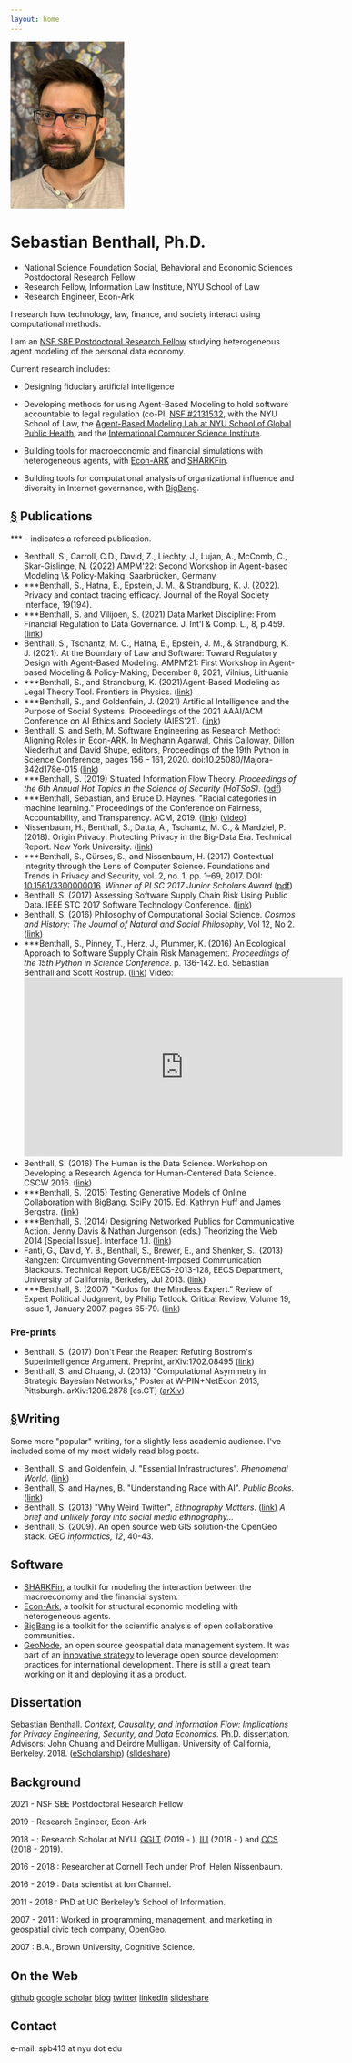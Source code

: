 ```yaml
---
layout: home
---
```

<img id="headshot" src="sebastian-benthall.jpg" width="200">

# Sebastian Benthall, Ph.D.

* National Science Foundation Social, Behavioral and Economic Sciences Postdoctoral Research Fellow
* Research Fellow, Information Law Institute, NYU School of Law
* Research Engineer, Econ-Ark

I research how technology, law, finance, and society interact using computational methods.

I am an <a href="https://www.nsf.gov/awardsearch/showAward?AWD_ID=2105301&HistoricalAwards=false">NSF SBE Postdoctoral Research Fellow</a> studying heterogeneous agent modeling of the personal data economy.

Current research includes:

* Designing fiduciary artificial intelligence

* Developing methods for using Agent-Based Modeling to hold software accountable to legal regulation (co-PI, <a href="https://www.nsf.gov/awardsearch/showAward?AWD_ID=2131532&HistoricalAwards=false">NSF #2131532</a>, with the NYU School of Law, the <a href="https://publichealth.nyu.edu/research-scholarship/centers-labs-initiatives/agent-based-modeling-lab">Agent-Based Modeling Lab at NYU School of Global Public Health</a>, and the <a href="https://www.nsf.gov/awardsearch/showAward?AWD_ID=2131533&HistoricalAwards=false">International Computer Science Institute</a>.

* Building tools for macroeconomic and financial simulations with heterogeneous agents, with <a href="https://econ-ark.org/">Econ-ARK</a> and <a href="https://github.com/sbenthall/SHARKFin">SHARKFin</a>.

* Building tools for computational analysis of organizational influence and diversity in Internet governance, with <a href="https://github.com/datactive/bigbang">BigBang</a>.

<h2 id="publications"><a href="#publications">&sect;</a> Publications</h2>
<p>*** - indicates a refereed publication.</p>

<ul>
   <li>Benthall, S., Carroll, C.D., David, Z., Liechty, J., Lujan, A., McComb, C., Skar-Gislinge, N. (2022) AMPM'22: Second Workshop in Agent-based Modeling \& Policy-Making.  Saarbrücken, Germany</li>
   <li>***Benthall, S., Hatna, E., Epstein, J. M., & Strandburg, K. J. (2022). Privacy and contact tracing efficacy. Journal of the Royal Society Interface, 19(194).</li>
   <li>***Benthall, S. and Vilijoen, S. (2021) Data Market Discipline: From Financial Regulation to Data Governance. J. Int'l & Comp. L., 8, p.459. (<a href="https://www.jicl.org.uk/storage/journals/November2021/PaJPuMGBl3PCHs8ABRyd.pdf">link</a>)</li>
   <li>Benthall, S., Tschantz, M. C., Hatna, E., Epstein, J. M., & Strandburg, K. J. (2021). At the Boundary of Law and Software: Toward Regulatory Design with Agent-Based Modeling. AMPM’21: First Workshop in Agent-based Modeling & Policy-Making, December 8, 2021, Vilnius, Lithuania</li>
   <li>***Benthall, S., and Strandburg, K. (2021)Agent-Based Modeling as Legal Theory Tool. Frontiers in Physics. (<a href="https://www.frontiersin.org/articles/10.3389/fphy.2021.666386/full">link</a>)</li>
   <li>***Benthall, S., and Goldenfein, J. (2021) Artificial Intelligence and the Purpose of Social Systems. Proceedings of the 2021 AAAI/ACM Conference on AI Ethics and Society (AIES'21). (<a href="http://sbenthall.net/papers/aipss.pdf">link</a>)</li>
   <li>Benthall, S. and Seth, M. Software Engineering as Research Method: Aligning Roles in Econ-ARK. In Meghann Agarwal, Chris Calloway, Dillon Niederhut and David Shupe, editors, Proceedings of the 19th Python in Science Conference, pages 156 – 161, 2020. doi:10.25080/Majora-342d178e-015 (<a href="http://conference.scipy.org/proceedings/scipy2020/sebastian_benthall.html">link</a>)</li>
   <li>***Benthall, S. (2019) Situated Information Flow Theory. <i>Proceedings of the 6th Annual Hot Topics in the Science of Security (HoTSoS).</i> (<a href="papers/sift.pdf">pdf</a>)</li>
   <li>***Benthall, Sebastian, and Bruce D. Haynes. "Racial categories in machine learning." Proceedings of the Conference on Fairness, Accountability, and Transparency. ACM, 2019. (<a href="https://dl.acm.org/citation.cfm?id=3287575">link</a>) (<a href="https://youtu.be/wWs6RucxvPI?t=1173">video</a>)</li>
   <li>Nissenbaum, H., Benthall, S., Datta, A., Tschantz, M. C., & Mardziel, P. (2018). Origin Privacy: Protecting Privacy in the Big-Data Era. Technical Report. New York University. (<a href="http://www.dtic.mil/dtic/tr/fulltext/u2/1057995.pdf">link</a>)</li>
   <li>***Benthall, S., G&#252;rses, S., and Nissenbaum, H. (2017) Contextual Integrity through the Lens of Computer Science. Foundations and Trends in Privacy and Security, vol. 2, no. 1, pp. 1–69, 2017. DOI: <a href="http://www.nowpublishers.com/article/Details/SEC-016">10.1561/3300000016</a>. <em>Winner of PLSC 2017 Junior Scholars Award.</em>(<a href="papers/3300000016-Benthall-Vol2-SEC-0016.pdf">pdf</a>)</li>
   <li>Benthall, S. (2017) Assessing Software Supply Chain Risk Using Public Data. IEEE STC 2017 Software Technology Conference. (<a href="http://ieeexplore.ieee.org/document/8234461/">link</a>) 
   </li>
   <li>Benthall, S. (2016) Philosophy of Computational Social Science. <em>Cosmos and History: The Journal of Natural and Social Philosophy</em>, Vol 12, No 2. (<a href="http://cosmosandhistory.org/index.php/journal/article/view/570">link</a>)</li>
   <li>***Benthall, S., Pinney, T., Herz, J., Plummer, K. (2016) An Ecological Approach to Software Supply Chain Risk Management. <em>Proceedings of the 15th Python in Science Conference</em>. p. 136-142. Ed. Sebastian Benthall and Scott Rostrup. (<a href="https://conference.scipy.org/proceedings/scipy2016/pdfs/sebastian_benthall.pdf">link</a>) Video:
   <iframe width="560" height="315" src="https://www.youtube.com/embed/fe91MnttbUA" frameborder="0" allowfullscreen></iframe></li>
   <li>Benthall, S. (2016) The Human is the Data Science. Workshop on Developing a Research Agenda for Human-Centered Data Science. CSCW 2016. (<a href="https://cscw2016hcds.files.wordpress.com/2015/10/benthall_hcds2016.pdf">link</a>)</li>
   <li>
    ***Benthall, S. (2015) Testing Generative Models of Online Collaboration with BigBang. SciPy 2015. Ed. Kathryn Huff and James Bergstra. (<a href="http://conference.scipy.org/proceedings/scipy2015/sebastian_benthall.html">link</a>)
  </li>
  <li>
   ***Benthall, S. (2014) Designing Networked Publics for Communicative Action. Jenny Davis & Nathan Jurgenson (eds.) Theorizing the Web 2014 [Special Issue]. Interface 1.1. (<a href="https://commons.pacificu.edu/work/63bcdb50-8c4e-4823-b34b-178602ea9ee0?id=63bcdb50-8c4e-4823-b34b-178602ea9ee0">link</a>)
 </li>  
   <li>
   Fanti, G., David, Y. B., Benthall, S., Brewer, E., and Shenker, S.. (2013) Rangzen: Circumventing Government-Imposed Communication Blackouts. Technical Report UCB/EECS-2013-128, EECS Department, University of California, Berkeley, Jul 2013. (<a href="http://www.eecs.berkeley.edu/Pubs/TechRpts/2013/EECS-2013-128.html">link</a>)
   </li>
   <li>***Benthall, S. (2007) "Kudos for the Mindless Expert." Review of Expert Political Judgment, by Philip Tetlock. Critical Review, Volume 19, Issue 1, January 2007, pages 65-79. (<a href="http://www.tandfonline.com/doi/abs/10.1080/08913810701499643">link</a>)
      </li>
</ul>

<h3>Pre-prints</h3>
<ul>
  <li>Benthall, S. (2017) Don't Fear the Reaper: Refuting Bostrom's Superintelligence Argument. Preprint, arXiv:1702.08495 (<a href="https://arxiv.org/abs/1702.08495">link</a>)</li>
  <li>
    Benthall, S. and Chuang, J. (2013) "Computational Asymmetry in Strategic Bayesian Networks,” Poster at W-PIN+NetEcon 2013, Pittsburgh. arXiv:1206.2878 [cs.GT] (<a href="http://arxiv.org/abs/1206.2878">arXiv</a>)
      </li>
</ul>

<h2 id="writing"><a href="#writing">&sect;</a>Writing</h2>
<p>Some more "popular" writing, for a slightly less academic audience. I've included some of my most widely read blog posts.</p>
<ul>
  <li>Benthall, S. and Goldenfein, J. "Essential Infrastructures". <i>Phenomenal World</i>. (<a href="https://phenomenalworld.org/analysis/essential-infrastructures">link</a>)</li>
  <li>Benthall, S. and Haynes, B. "Understanding Race with AI". <i>Public Books</i>. (<a href="https://www.publicbooks.org/understanding-race-with-ai/">link</a>)</li>
  <li>
    Benthall, S. (2013) "Why Weird Twitter", <em>Ethnography Matters</em>. (<a href="http://ethnographymatters.net/blog/2013/06/30/why-weird-twitter-part-1/">link</a>) <em>A brief and unlikely foray into social media ethnography...</em>
  </li>
  <li>Benthall, S. (2009). An open source web GIS solution-the OpenGeo stack. <em>GEO informatics, 12</em>, 40-43.
  </li>

</ul>
    
<h2>Software</h2>
<ul>
  <li><a href="https://github.com/sbenthall/SHARKFin">SHARKFin</a>, a toolkit for modeling the interaction between the macroeconomy and the financial system.</li>
  <li><a href="https://github.com/econ-ark">Econ-Ark</a>, a toolkit for structural economic modeling with heterogeneous agents.</li>
  <li><a href="http://github.com/sbenthall/bigbang">BigBang</a> is a toolkit for the scientific analysis of open collaborative communities.</li>
  <li><a href="http://geonode.org/">GeoNode</a>, an open source geospatial data management system. It was part of an <a href="https://opendri.org/wp-content/uploads/2017/03/OpenDRI-and-GeoNode-a-Case-Study-on-Institutional-Investments-in-Open-Source.pdf">innovative strategy</a> to leverage open source development practices for international development. There is still a great team working on it and deploying it as a product.</li>
</ul>

<h2>Dissertation</h2>

<p>Sebastian Benthall. <em>Context, Causality, and Information Flow: Implications for Privacy Engineering, Security, and Data Economics</em>. Ph.D. dissertation. Advisors: John Chuang and Deirdre Mulligan. University of California, Berkeley. 2018. (<a href="https://escholarship.org/uc/item/5sg7q32q">eScholarship</a>) (<a href="https://www.slideshare.net/SebastianBenthall/context-causality-and-information-flow-implications-for-privacy-engineering-security-and-data-economics">slideshare</a>)</p>

<h2>Background</h2>
<p>2021 - NSF SBE Postdoctoral Research Fellow</p>
<p>2019 - Research Engineer, Econ-Ark</P>
<p>2018 - : Research Scholar at NYU. <a href="https://www.guariniglobal.org/">GGLT</a> (2019 - ), <a href="http://www.law.nyu.edu/centers/ili">ILI</a> (2018 - ) and <a href="http://cyber.nyu.edu/">CCS</a> (2018 - 2019).</p>
 <p>2016 - 2018 : Researcher at Cornell Tech under Prof. Helen Nissenbaum.</p>
 <p>2016 - 2019 : Data scientist at Ion Channel.</p>
 <p>2011 - 2018 : PhD at UC Berkeley's School of Information.</p>
 <p>2007 - 2011 : Worked in programming, management, and marketing in geospatial civic tech company, OpenGeo.</p>
 <p>2007 : B.A., Brown University, Cognitive Science.</p>

<h2>On the Web</h2>

<p><a href="https://github.com/sbenthall">github</a> <a href="https://scholar.google.com/citations?user=iOgZOWYAAAAJ&hl=en">google scholar</a> <a href="http://digifesto.com">blog</a> <a href="http://twitter.com/sbenthall">twitter</a> <a href="http://lnkd.in/dQXWUp3">linkedin</a>  <a href="http://www.slideshare.net/SebastianBenthall">slideshare</a> <!-- <a href="https://medium.com/@sbenthall">medium</a> --></p>

<h2>Contact</h2>
<p>e-mail: spb413 at nyu dot edu</p>
    
